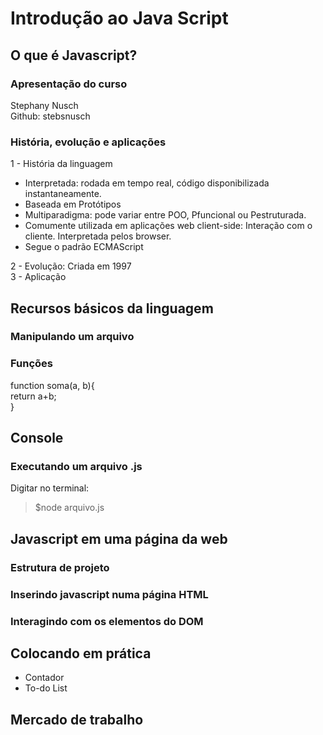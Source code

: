 # Introdução ao Java Script

## O que é Javascript?
### Apresentação do curso
Stephany Nusch  
Github: stebsnusch
### História, evolução e aplicações
1 - História da linguagem
- Interpretada: rodada em tempo real, código disponibilizada instantaneamente.
- Baseada em Protótipos
- Multiparadigma: pode variar entre POO, Pfuncional ou Pestruturada.
- Comumente utilizada em aplicações web client-side: Interação com o cliente. Interpretada pelos browser.
- Segue o padrão ECMAScript

2 - Evolução: Criada em 1997  
3 - Aplicação

## Recursos básicos da linguagem
### Manipulando um arquivo
### Funções
function soma(a, b){  
    return a+b;  
}  

## Console
### Executando um arquivo .js
Digitar no terminal:
>$node arquivo.js

## Javascript em uma página da web
### Estrutura de projeto
### Inserindo javascript numa página HTML
### Interagindo com os elementos do DOM

## Colocando em prática
- Contador
- To-do List

## Mercado de trabalho